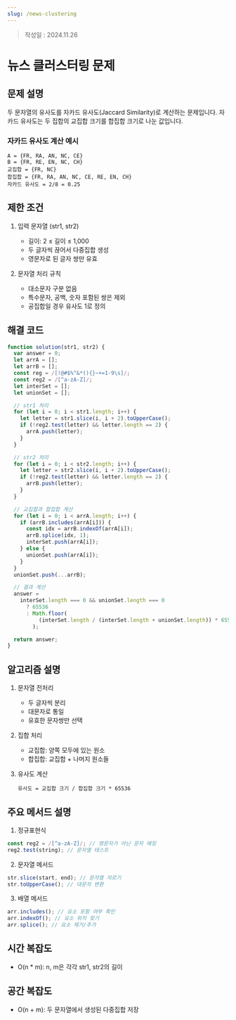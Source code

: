 ```yaml
---
slug: /news-clustering
---
```

>작성일 : 2024.11.26
# 뉴스 클러스터링 문제

## 문제 설명

두 문자열의 유사도를 자카드 유사도(Jaccard Similarity)로 계산하는 문제입니다. 자카드 유사도는 두 집합의 교집합 크기를 합집합 크기로 나눈 값입니다.

### 자카드 유사도 계산 예시

```
A = {FR, RA, AN, NC, CE}
B = {FR, RE, EN, NC, CH}
교집합 = {FR, NC}
합집합 = {FR, RA, AN, NC, CE, RE, EN, CH}
자카드 유사도 = 2/8 = 0.25
```

## 제한 조건

1. 입력 문자열 (str1, str2)

   - 길이: 2 ≤ 길이 ≤ 1,000
   - 두 글자씩 끊어서 다중집합 생성
   - 영문자로 된 글자 쌍만 유효

2. 문자열 처리 규칙
   - 대소문자 구분 없음
   - 특수문자, 공백, 숫자 포함된 쌍은 제외
   - 공집합일 경우 유사도 1로 정의

## 해결 코드

```javascript
function solution(str1, str2) {
  var answer = 0;
  let arrA = [];
  let arrB = [];
  const reg = /[!@#$%^&*(){}~+=1-9\s]/;
  const reg2 = /[^a-zA-Z]/;
  let interSet = [];
  let unionSet = [];

  // str1 처리
  for (let i = 0; i < str1.length; i++) {
    let letter = str1.slice(i, i + 2).toUpperCase();
    if (!reg2.test(letter) && letter.length == 2) {
      arrA.push(letter);
    }
  }

  // str2 처리
  for (let i = 0; i < str2.length; i++) {
    let letter = str2.slice(i, i + 2).toUpperCase();
    if (!reg2.test(letter) && letter.length == 2) {
      arrB.push(letter);
    }
  }

  // 교집합과 합집합 계산
  for (let i = 0; i < arrA.length; i++) {
    if (arrB.includes(arrA[i])) {
      const idx = arrB.indexOf(arrA[i]);
      arrB.splice(idx, 1);
      interSet.push(arrA[i]);
    } else {
      unionSet.push(arrA[i]);
    }
  }
  unionSet.push(...arrB);

  // 결과 계산
  answer =
    interSet.length === 0 && unionSet.length === 0
      ? 65536
      : Math.floor(
          (interSet.length / (interSet.length + unionSet.length)) * 65536
        );

  return answer;
}
```

## 알고리즘 설명

1. 문자열 전처리

   - 두 글자씩 분리
   - 대문자로 통일
   - 유효한 문자쌍만 선택

2. 집합 처리

   - 교집합: 양쪽 모두에 있는 원소
   - 합집합: 교집합 + 나머지 원소들

3. 유사도 계산
   ```
   유사도 = 교집합 크기 / 합집합 크기 * 65536
   ```

## 주요 메서드 설명

1. 정규표현식

```javascript
const reg2 = /[^a-zA-Z]/; // 영문자가 아닌 문자 매칭
reg2.test(string); // 문자열 테스트
```

2. 문자열 메서드

```javascript
str.slice(start, end); // 문자열 자르기
str.toUpperCase(); // 대문자 변환
```

3. 배열 메서드

```javascript
arr.includes(); // 요소 포함 여부 확인
arr.indexOf(); // 요소 위치 찾기
arr.splice(); // 요소 제거/추가
```

## 시간 복잡도

- O(n \* m): n, m은 각각 str1, str2의 길이

## 공간 복잡도

- O(n + m): 두 문자열에서 생성된 다중집합 저장
